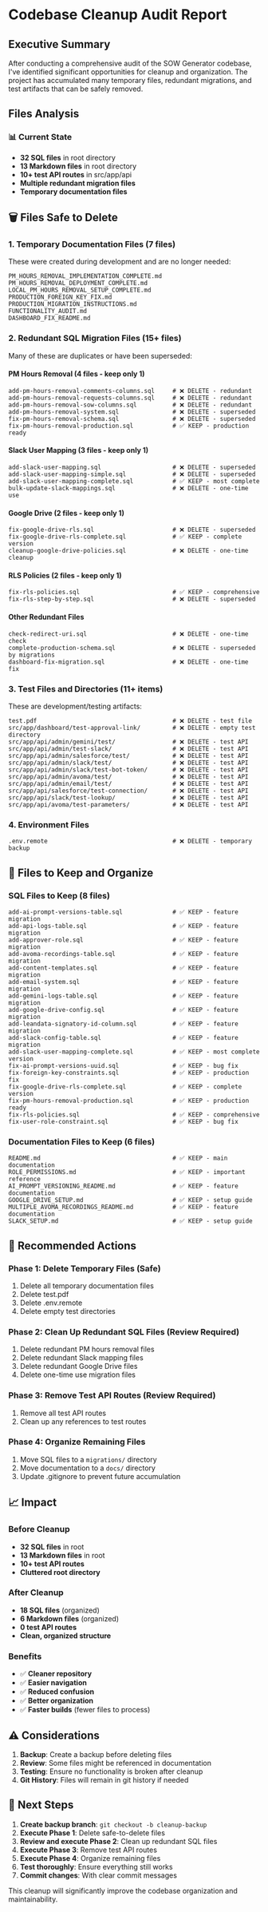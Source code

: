 # Codebase Cleanup Audit Report

## Executive Summary

After conducting a comprehensive audit of the SOW Generator codebase, I've identified significant opportunities for cleanup and organization. The project has accumulated many temporary files, redundant migrations, and test artifacts that can be safely removed.

## Files Analysis

### 📊 Current State
- **32 SQL files** in root directory
- **13 Markdown files** in root directory  
- **10+ test API routes** in src/app/api
- **Multiple redundant migration files**
- **Temporary documentation files**

## 🗑️ Files Safe to Delete

### 1. Temporary Documentation Files (7 files)
These were created during development and are no longer needed:

```
PM_HOURS_REMOVAL_IMPLEMENTATION_COMPLETE.md
PM_HOURS_REMOVAL_DEPLOYMENT_COMPLETE.md
LOCAL_PM_HOURS_REMOVAL_SETUP_COMPLETE.md
PRODUCTION_FOREIGN_KEY_FIX.md
PRODUCTION_MIGRATION_INSTRUCTIONS.md
FUNCTIONALITY_AUDIT.md
DASHBOARD_FIX_README.md
```

### 2. Redundant SQL Migration Files (15+ files)
Many of these are duplicates or have been superseded:

#### PM Hours Removal (4 files - keep only 1)
```
add-pm-hours-removal-comments-columns.sql     # ❌ DELETE - redundant
add-pm-hours-removal-requests-columns.sql     # ❌ DELETE - redundant  
add-pm-hours-removal-sow-columns.sql          # ❌ DELETE - redundant
add-pm-hours-removal-system.sql               # ❌ DELETE - superseded
fix-pm-hours-removal-schema.sql               # ❌ DELETE - superseded
fix-pm-hours-removal-production.sql           # ✅ KEEP - production ready
```

#### Slack User Mapping (3 files - keep only 1)
```
add-slack-user-mapping.sql                    # ❌ DELETE - superseded
add-slack-user-mapping-simple.sql             # ❌ DELETE - superseded
add-slack-user-mapping-complete.sql           # ✅ KEEP - most complete
bulk-update-slack-mappings.sql                # ❌ DELETE - one-time use
```

#### Google Drive (2 files - keep only 1)
```
fix-google-drive-rls.sql                      # ❌ DELETE - superseded
fix-google-drive-rls-complete.sql             # ✅ KEEP - complete version
cleanup-google-drive-policies.sql             # ❌ DELETE - one-time cleanup
```

#### RLS Policies (2 files - keep only 1)
```
fix-rls-policies.sql                          # ✅ KEEP - comprehensive
fix-rls-step-by-step.sql                      # ❌ DELETE - superseded
```

#### Other Redundant Files
```
check-redirect-uri.sql                        # ❌ DELETE - one-time check
complete-production-schema.sql                # ❌ DELETE - superseded by migrations
dashboard-fix-migration.sql                   # ❌ DELETE - one-time fix
```

### 3. Test Files and Directories (11+ items)
These are development/testing artifacts:

```
test.pdf                                      # ❌ DELETE - test file
src/app/dashboard/test-approval-link/         # ❌ DELETE - empty test directory
src/app/api/admin/gemini/test/                # ❌ DELETE - test API
src/app/api/admin/test-slack/                 # ❌ DELETE - test API
src/app/api/admin/salesforce/test/            # ❌ DELETE - test API
src/app/api/admin/slack/test/                 # ❌ DELETE - test API
src/app/api/admin/slack/test-bot-token/       # ❌ DELETE - test API
src/app/api/admin/avoma/test/                 # ❌ DELETE - test API
src/app/api/admin/email/test/                 # ❌ DELETE - test API
src/app/api/salesforce/test-connection/       # ❌ DELETE - test API
src/app/api/slack/test-lookup/                # ❌ DELETE - test API
src/app/api/avoma/test-parameters/            # ❌ DELETE - test API
```

### 4. Environment Files
```
.env.remote                                   # ❌ DELETE - temporary backup
```

## 📁 Files to Keep and Organize

### SQL Files to Keep (8 files)
```
add-ai-prompt-versions-table.sql              # ✅ KEEP - feature migration
add-api-logs-table.sql                        # ✅ KEEP - feature migration
add-approver-role.sql                         # ✅ KEEP - feature migration
add-avoma-recordings-table.sql                # ✅ KEEP - feature migration
add-content-templates.sql                     # ✅ KEEP - feature migration
add-email-system.sql                          # ✅ KEEP - feature migration
add-gemini-logs-table.sql                     # ✅ KEEP - feature migration
add-google-drive-config.sql                   # ✅ KEEP - feature migration
add-leandata-signatory-id-column.sql          # ✅ KEEP - feature migration
add-slack-config-table.sql                    # ✅ KEEP - feature migration
add-slack-user-mapping-complete.sql           # ✅ KEEP - most complete version
fix-ai-prompt-versions-uuid.sql               # ✅ KEEP - bug fix
fix-foreign-key-constraints.sql               # ✅ KEEP - production fix
fix-google-drive-rls-complete.sql             # ✅ KEEP - complete version
fix-pm-hours-removal-production.sql           # ✅ KEEP - production ready
fix-rls-policies.sql                          # ✅ KEEP - comprehensive
fix-user-role-constraint.sql                  # ✅ KEEP - bug fix
```

### Documentation Files to Keep (6 files)
```
README.md                                     # ✅ KEEP - main documentation
ROLE_PERMISSIONS.md                           # ✅ KEEP - important reference
AI_PROMPT_VERSIONING_README.md                # ✅ KEEP - feature documentation
GOOGLE_DRIVE_SETUP.md                         # ✅ KEEP - setup guide
MULTIPLE_AVOMA_RECORDINGS_README.md           # ✅ KEEP - feature documentation
SLACK_SETUP.md                                # ✅ KEEP - setup guide
```

## 🎯 Recommended Actions

### Phase 1: Delete Temporary Files (Safe)
1. Delete all temporary documentation files
2. Delete test.pdf
3. Delete .env.remote
4. Delete empty test directories

### Phase 2: Clean Up Redundant SQL Files (Review Required)
1. Delete redundant PM hours removal files
2. Delete redundant Slack mapping files
3. Delete redundant Google Drive files
4. Delete one-time use migration files

### Phase 3: Remove Test API Routes (Review Required)
1. Remove all test API routes
2. Clean up any references to test routes

### Phase 4: Organize Remaining Files
1. Move SQL files to a `migrations/` directory
2. Move documentation to a `docs/` directory
3. Update .gitignore to prevent future accumulation

## 📈 Impact

### Before Cleanup
- **32 SQL files** in root
- **13 Markdown files** in root
- **10+ test API routes**
- **Cluttered root directory**

### After Cleanup
- **18 SQL files** (organized)
- **6 Markdown files** (organized)
- **0 test API routes**
- **Clean, organized structure**

### Benefits
- ✅ **Cleaner repository**
- ✅ **Easier navigation**
- ✅ **Reduced confusion**
- ✅ **Better organization**
- ✅ **Faster builds** (fewer files to process)

## ⚠️ Considerations

1. **Backup**: Create a backup before deleting files
2. **Review**: Some files might be referenced in documentation
3. **Testing**: Ensure no functionality is broken after cleanup
4. **Git History**: Files will remain in git history if needed

## 🚀 Next Steps

1. **Create backup branch**: `git checkout -b cleanup-backup`
2. **Execute Phase 1**: Delete safe-to-delete files
3. **Review and execute Phase 2**: Clean up redundant SQL files
4. **Execute Phase 3**: Remove test API routes
5. **Execute Phase 4**: Organize remaining files
6. **Test thoroughly**: Ensure everything still works
7. **Commit changes**: With clear commit messages

This cleanup will significantly improve the codebase organization and maintainability.

